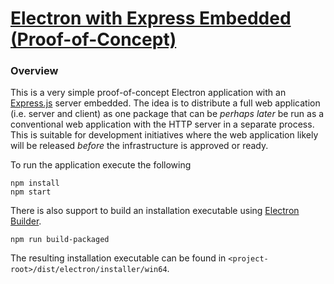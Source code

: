 # [Electron with Express Embedded (Proof-of-Concept)](https://github.com/strisys/electron-express)

### Overview

This is a very simple proof-of-concept Electron application with an [Express.js](http://expressjs.com/) server embedded.  The idea is to distribute a full web application (i.e. server and client) as one package that can be *perhaps later* be run as a conventional web application with the HTTP server in a separate process.  This is suitable for development initiatives where the web application likely will be released *before* the infrastructure is approved or ready.

To run the application execute the following

	npm install
	npm start

There is also support to build an installation executable using [Electron Builder](https://www.electron.build/).  

	npm run build-packaged

The resulting installation executable can be found in `<project-root>/dist/electron/installer/win64`.